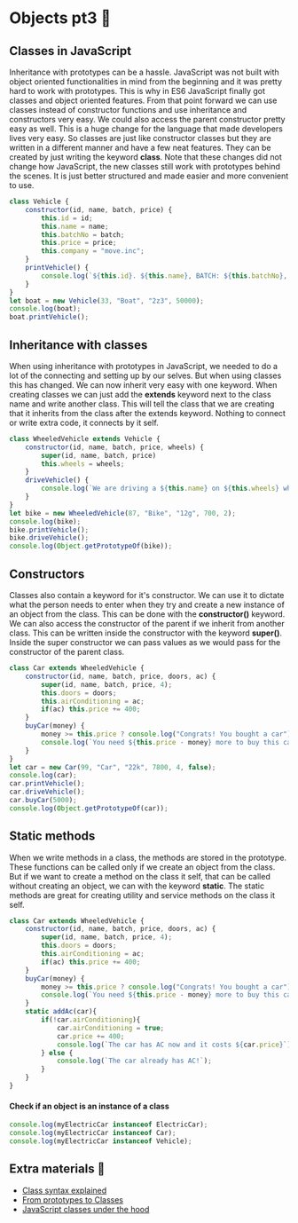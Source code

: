 # Objects pt3 &#x1F34E;
## Classes in JavaScript
Inheritance with prototypes can be a hassle. JavaScript was not built with object oriented functionalities in mind from the beginning and it was pretty hard to work with prototypes. This is why in ES6 JavaScript finally got classes and object oriented features. From that point forward we can use classes instead of constructor functions and use inheritance and constructors very easy. We could also access the parent constructor pretty easy as well. This is a huge change for the language that made developers lives very easy. So classes are just like constructor classes but they are written in a different manner and have a few neat features. They can be created by just writing the keyword **class**. Note that these changes did not change how JavaScript, the new classes still work with prototypes behind the scenes. It is just better structured and made easier and more convenient to use. 
```javascript
class Vehicle {
    constructor(id, name, batch, price) {
        this.id = id;
		this.name = name;
		this.batchNo = batch;
		this.price = price;
		this.company = "move.inc";
    }
    printVehicle() {
		console.log(`${this.id}. ${this.name}, BATCH: ${this.batchNo}, ${this.price}$`);
    }
}
let boat = new Vehicle(33, "Boat", "2z3", 50000);
console.log(boat);
boat.printVehicle();
```
## Inheritance with classes
When using inheritance with prototypes in JavaScript, we needed to do a lot of the connecting and setting up by our selves. But when using classes this has changed. We can now inherit very easy with one keyword. When creating classes we can just add the **extends** keyword next to the class name and write another class. This will tell the class that we are creating that it inherits from the class after the extends keyword. Nothing to connect or write extra code, it connects by it self. 
```javascript
class WheeledVehicle extends Vehicle {
    constructor(id, name, batch, price, wheels) {
	    super(id, name, batch, price)
        this.wheels = wheels;
    }
    driveVehicle() {
		console.log(`We are driving a ${this.name} on ${this.wheels} wheels!`);
    }
}
let bike = new WheeledVehicle(87, "Bike", "12g", 700, 2);
console.log(bike);
bike.printVehicle();
bike.driveVehicle();
console.log(Object.getPrototypeOf(bike));
```
## Constructors
Classes also contain a keyword for it's constructor. We can use it to dictate what the person needs to enter when they try and create a new instance of an object from the class. This can be done with the **constructor()** keyword. We can also access the constructor of the parent if we inherit from another class. This can be written inside the constructor with the keyword **super()**. Inside the super constructor we can pass values as we would pass for the constructor of the parent class. 
```javascript
class Car extends WheeledVehicle {
    constructor(id, name, batch, price, doors, ac) {
	    super(id, name, batch, price, 4);
        this.doors = doors;
        this.airConditioning = ac;
        if(ac) this.price += 400;
    }
    buyCar(money) {
	    money >= this.price ? console.log("Congrats! You bought a car") : 
		console.log(`You need ${this.price - money} more to buy this car!`);
    }
}
let car = new Car(99, "Car", "22k", 7800, 4, false);
console.log(car);
car.printVehicle();
car.driveVehicle();
car.buyCar(5000);
console.log(Object.getPrototypeOf(car));
```
## Static methods
When we write methods in a class, the methods are stored in the prototype. These functions can be called only if we create an object from the class. But if we want to create a method on the class it self, that can be called without creating an object, we can with the keyword **static**. The static methods are great for creating utility and service methods on the class it self. 
```javascript
class Car extends WheeledVehicle {
    constructor(id, name, batch, price, doors, ac) {
	    super(id, name, batch, price, 4);
        this.doors = doors;
        this.airConditioning = ac;
        if(ac) this.price += 400;
    }
    buyCar(money) {
	    money >= this.price ? console.log("Congrats! You bought a car") : 
		console.log(`You need ${this.price - money} more to buy this car!`);
    }
    static addAc(car){
		if(!car.airConditioning){
			car.airConditioning = true;
			car.price += 400;
			console.log(`The car has AC now and it costs ${car.price}`);
		} else {
			console.log(`The car already has AC!`);
		}
	}
}
```
#### Check if an object is an instance of a class
```javascript
console.log(myElectricCar instanceof ElectricCar);
console.log(myElectricCar instanceof Car);
console.log(myElectricCar instanceof Vehicle);
```

## Extra materials &#x1F4D9;
* [Class syntax explained](https://javascript.info/class)
* [From prototypes to Classes](https://www.digitalocean.com/community/tutorials/understanding-classes-in-javascript)
* [JavaScript classes under the hood](https://medium.com/tech-tajawal/javascript-classes-under-the-hood-6b26d2667677)
